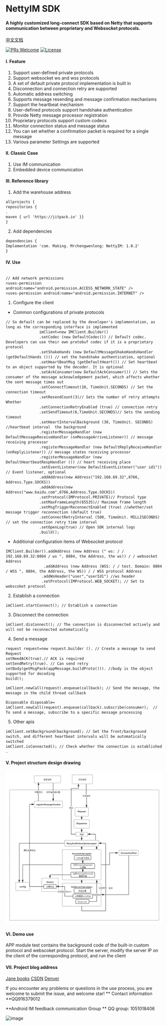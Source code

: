 # NettyIM SDK
#### A highly customized long-connect SDK based on Netty that supports communication between proprietary and Websocket protocols.



 [中文文档](https://github.com/CWTakiku/NettyIM/blob/master/README_CN.md)

[![PRs Welcome](https://img.shields.io/badge/PRs-welcome-brightgreen.svg)](https://github.com/CWTakiku/NettyIM/pulls)      [![License](https://img.shields.io/badge/license-MIT-blue.svg)](https://github.com/CWTakiku/NettyIM/blob/master/LICENSE)

#### I. Feature

1. Support user-defined private protocols
2. Support websocket ws and wss protocols
3. A set of default private protocol implementation is built in
4. Disconnection and connection retry are supported
5. Automatic address switching
6. Supports message resending and message confirmation mechanisms
7. Support the heartbeat mechanism
8. User-defined protocols support handshake authentication
9. Provide Netty message processor registration
10. Proprietary protocols support custom codecs
11. Monitor connection status and message status
12. You can set whether a confirmation packet is required for a single message
13. Various parameter Settings are supported

#### II.  Classic Case
1. Use IM communication
2. Embedded device communication
#### III. Reference library
1. Add the warehouse address
```
allprojects {
repositories {
.
maven { url 'https://jitpack.io' }}
}
 ```
2. Add dependencies
 ```
dependencies {
Implementation 'com. Making. Mrchengwenlong: NettyIM: 1.0.2'
}
 ```
#### IV. Use

 ```

// Add network permissions
<uses-permission android:name="android.permission.ACCESS_NETWORK_STATE" />
<uses-permission android:name="android.permission.INTERNET" />

 ```
1. Configure the client
- Common configurations of private protocols

 ```
// So default can be replaced by the developer's implementation, as long as the corresponding interface is implemented
                imClient=new IMClient.Builder()
                .setCodec (new DefaultCodec()) // Default codec. Developers can use their own protobuf codec if it is a proprietary protocol
                .setShakeHands (new DefaultMessageShakeHandsHandler (getDefaultHands ())) // set the handshake authentication, optional
                .setHeartBeatMsg (getDefaultHeart()) // Set heartbeat to an object supported by the decoder. It is optional
                .setAckConsumer(new DefaultAckConsumer()) // Sets the consumer of the message acknowledgement packet, which affects whether the sent message times out
                .setConnectTimeout(10, TimeUnit.SECONDS) // Set the connection timeout
                .setResendCount(3)// Sets the number of retry attempts Whether
                .setConnectionRetryEnabled (true) // connection retry
                .setSendTimeout(6,TimeUnit.SECONDS)// Sets the sending timeout
                .setHeartIntervalBackground (30, TimeUnit. SECONDS) //heartbeat interval  the background
                .registerMessageHandler (new DefaultMessageReceiveHandler (onMessageArriveListener)) // message receiving processor
                .registerMessageHandler (new DefaultReplyReceiveHandler (onReplyListener)) // message states receiving processor
                .registerMessageHandler (new DefaultHeartbeatRespHandler ()) // heart receiving place
                .setEventListener(new DefaultEventListener("user id1")) // Event listener, optional
                .addAddress(new Address("192.168.69.32",8766, Address.Type.SOCKS))
                .addAddress(new Address("www.baidu.com",8766,Address.Type.SOCKS))
                .setProtocol(IMProtocol.PRIVATE)// Protocol type
                .setMaxFrameLength(65535)// Maximum frame length
                .setMsgTriggerReconnectEnabled (true) //whether/set message trigger reconnection (default true)
                .setConnectRetryInterval (500, TimeUnit. MILLISECONDS) // set the connection retry time interval
                .setOpenLog(true) // Open SDK internal logs
                .build();
 ```

- Additional configuration items of Websocket protocol

 ```
IMClient.Builder().addAddress (new Address (" ws: / / 192.168.69.32:8804 / ws ", 8804, the Address, the ws)) / / websocket Address
                  .addAddress (new Address (WSS: / / test. Domain: 8804 / WSS ", 8804, the Address, the WS)) / / WSS protocol Address
                 .addWsHeader("user","userId1") //ws header
                 .setProtocol(IMProtocol.WEB_SOCKET); // Set to webscoket protocol
 ```
2. Establish a connection
 ```
imClient.startConnect(); // Establish a connection
 ```
3. Disconnect the connection
 ```
imClient.disConnect(); // The connection is disconnected actively and will not be reconnected automatically
 ```
4. Send a message
 ```
request request=new request.builder (). // Create a message to send Request
setNeedACK(true).// ACK is required
setSendRetry(true). // Can send retry
setBody(getMsgPack(appMessage.buildProto())). //body is the object supported for decoding
build();
 ```
 ```
imClient.newCall(request).enqueue(callback); // Send the message, the message in the child thread callback
 ```
 ```
Disposable disposable=   imClient.newCall(request).enqueue(callback).subscribe(consumer);  // To send a message, subscribe to a specific message processing
 ```
5. Other apis
 ```
imClient.setBackground(background); // Set the front/background switch, and different heartbeat intervals will be automatically switched
imClient.isConnected(); // Check whether the connection is established
.
 ```

#### V. Project structure design drawing
![image](https://github.com/CWTakiku/NettyIM/blob/master/IMPic.png)

#### VI. Demo use
APP module test contains the background code of the built-in custom protocol and webscoket protocol. Start the server, modify the server IP on the client of the corresponding protocol, and run the client

#### VII. Project blog address
[Jane books](https://www.jianshu.com/p/5b01f4d6e4f4) 
[CSDN](https://blog.csdn.net/smile__dream/article/details/105681018) 
[Denver](https://juejin.im/post/5ea569aaf265da47e34c19ed)


If you encounter any problems or questions in the use process, you are welcome to submit the issue, and welcome star!
** Contact information **QQ916379012

**Android IM feedback communication Group **
QQ group: 1051018406

![image](https://github.com/mrchengwenlong/NettyIM/blob/master/50327b1d735eb106d6c94f40edfbbc7.jpg)
